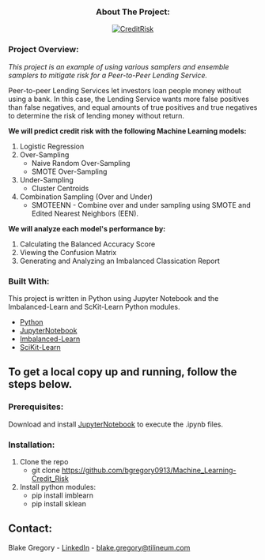 <h3 align="center">About The Project:</h3>
<p align="center">
  <a href="https://github.com/bgregory0913/Machine_Learning-Credit_Risk">
    <img src="Images/CreditRisk.jpg" alt="CreditRisk" align="center">
  </a>
</p>

### Project Overview:
_This project is an example of using various samplers and ensemble samplers to mitigate risk for a Peer-to-Peer Lending Service._

Peer-to-peer Lending Services let investors loan people money without using a bank. In this case, the Lending Service wants more false positives than false negatives, and equal amounts of true positives and true negatives to determine the risk of lending money without return.

__We will predict credit risk with the following Machine Learning models:__
1. Logistic Regression
2. Over-Sampling
    * Naive Random Over-Sampling
    * SMOTE Over-Sampling
3. Under-Sampling
    * Cluster Centroids
4. Combination Sampling (Over and Under)
    * SMOTEENN - Combine over and under sampling using SMOTE and Edited Nearest Neighbors (EEN).
    
__We will analyze each model's performance by:__
1. Calculating the Balanced Accuracy Score
2. Viewing the Confusion Matrix
3. Generating and Analyzing an Imbalanced Classication Report

### Built With:

This project is written in Python using Jupyter Notebook and the Imbalanced-Learn and ScKit-Learn Python modules.

* [Python](https://www.python.org/)
* [JupyterNotebook](https://jupyter.org/)
* [Imbalanced-Learn](https://imbalanced-learn.org)
* [SciKit-Learn](https://scikit-learn.org)

## To get a local copy up and running, follow the steps below.

### Prerequisites:

Download and install [JupyterNotebook](https://jupyter.org/) to execute the .ipynb files.

### Installation:

1. Clone the repo
   * git clone https://github.com/bgregory0913/Machine_Learning-Credit_Risk
2. Install python modules:
   * pip install imblearn
   * pip install sklean

## Contact:

Blake Gregory - [LinkedIn](www.linkedin.com/in/blake-greg) - blake.gregory@tilineum.com

